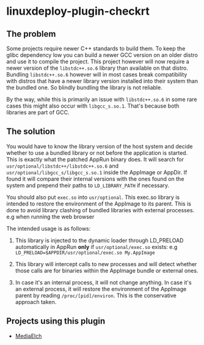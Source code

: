 # linuxdeploy-plugin-checkrt

## The problem

Some projects require newer C++ standards to build them. To keep the glibc dependency low you can
build a newer GCC version on an older distro and use it to compile the project.
This project however will now require a newer version of the `libstdc++.so.6` library than available on that distro.
Bundling `libstdc++.so.6` however will in most cases break compatibility with distros that have a newer library
version installed into their system than the bundled one. So blindly bundling the library is not reliable.

By the way, while this is primarily an issue with `libstdc++.so.6` in some rare cases this might also occur with `libgcc_s.so.1`.
That's because both libraries are part of GCC.


## The solution

You would have to know the library version of the host system and decide whether to use a bundled library or not before the
application is started. This is exactly what the patched AppRun binary does.
It will search for `usr/optional/libstdc++/libstdc++.so.6` and `usr/optional/libgcc_s/libgcc_s.so.1` inside the AppImage or AppDir.
If found it will compare their internal versions with the ones found on the system and prepend their paths to `LD_LIBRARY_PATH` if necessary.

You should also put `exec.so` into `usr/optional`. This exec.so library is intended to restore the environment of the AppImage to its parent.
This is done to avoid library clashing of bundled libraries with external processes. e.g when running the web browser

The intended usage is as follows:

1. This library is injected to the dynamic loader through LD_PRELOAD
   automatically in AppRun **only** if `usr/optional/exec.so` exists: 
   e.g `LD_PRELOAD=$APPDIR/usr/optional/exec.so My.AppImage`

2. This library will intercept calls to new processes and will detect whether
   those calls are for binaries within the AppImage bundle or external ones.

3. In case it's an internal process, it will not change anything.
   In case it's an external process, it will restore the environment of
   the AppImage parent by reading `/proc/[pid]/environ`.
   This is the conservative approach taken.


## Projects using this plugin

- [MediaElch](https://github.com/Komet/MediaElch/)
